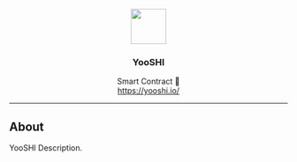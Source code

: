 <p align="center">
  <img src="https://yooshi.io/assets/images/logo.png" width="64" />
  <br/>
  <h3 align="center">YooSHI</h3>
</p>
<p align="center">
  <span align="center">Smart Contract 🚀</span>
  <br/>
  <a href ="https://yooshi.io/" target="_blank">https://yooshi.io/</a>
</p>

---

## About


<p>YooSHI Description.</p>
